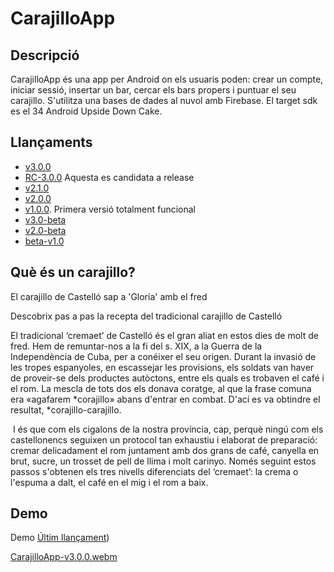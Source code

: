 # CarajilloApp

## Descripció

CarajilloApp és una app per Android on els usuaris poden: crear un compte, iniciar sessió, insertar un bar, cercar els bars propers i puntuar el seu carajillo. S'utilitza una bases de dades al nuvol amb Firebase. El target sdk es el 34 Android Upside Down Cake.

## Llançaments
- [v3.0.0](https://github.com/abeltran10/CarajilloApp/releases/tag/v3.0.0)
- [RC-3.0.0](https://github.com/abeltran10/CarajilloApp/releases/tag/RC-3.0.0) Aquesta es candidata a release
- [v2.1.0](https://github.com/abeltran10/CarajilloApp/releases/tag/v2.1.0)
- [v2.0.0](https://github.com/abeltran10/CarajilloApp/releases/tag/v2.0.0)
- [v1.0.0](https://github.com/abeltran10/CarajilloApp/releases/tag/v1.0.0). Primera versió totalment funcional
- [v3.0-beta](https://github.com/abeltran10/CarajilloApp/releases/tag/v3.0-beta)
- [v2.0-beta](https://github.com/abeltran10/CarajilloApp/releases/tag/v2.0-beta)
- [beta-v1.0](https://github.com/abeltran10/CarajilloApp/releases/tag/beta-v1.0)

## Què és un carajillo?

El carajillo de Castelló sap a 'Gloria' amb el fred

Descobrix pas a pas la recepta del tradicional carajillo de Castelló 

El tradicional ‘cremaet’ de Castelló és el gran aliat en estos dies de molt de fred. Hem de remuntar-nos a la fi del s. XIX, a la Guerra de la Independència de Cuba, per a conéixer el seu origen. Durant la invasió de les tropes espanyoles, en escassejar les provisions, els soldats van haver de proveir-se dels productes autòctons, entre els quals es trobaven el café i el rom. La mescla de tots dos els donava coratge, al que la frase comuna era «agafarem *corajillo» abans d'entrar en combat. D'ací es va obtindre el resultat, *corajillo-carajillo.

‪
I és que com els cigalons de la nostra província, cap, perquè ningú com els castellonencs seguixen un protocol tan exhaustiu i elaborat de preparació: cremar delicadament el rom juntament amb dos grans de café, canyella en brut, sucre, un trosset de pell de llima i molt carinyo. Només seguint estos passos s'obtenen els tres nivells diferenciats del ‘cremaet’: la crema o l'espuma a dalt, el café en el mig i el rom a baix.

## Demo

Demo [Últim llançament](https://github.com/abeltran10/CarajilloApp/releases/tag/v3.0.0))

[CarajilloApp-v3.0.0.webm](https://github.com/user-attachments/assets/afbd530b-cd13-472c-97e3-fb0c872b5637)



